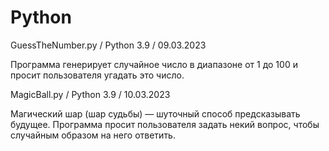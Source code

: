 # Python
GuessTheNumber.py / Python 3.9 / 09.03.2023 

Программа генерирует случайное число в диапазоне от 1 до 100 и просит пользователя угадать это число. 

MagicBall.py / Python 3.9 / 10.03.2023

Магический шар (шар судьбы) — шуточный способ предсказывать будущее. Программа просит пользователя задать некий вопрос, чтобы случайным образом на него ответить.
